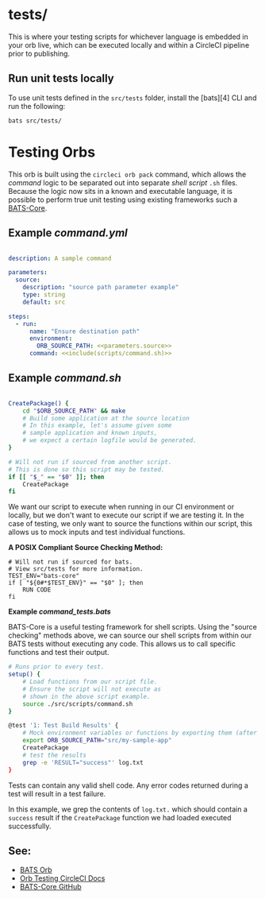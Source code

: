 # tests/

This is where your testing scripts for whichever language is embedded in your orb live, which can be executed locally and within a CircleCI pipeline prior to publishing.

## Run unit tests locally

To use unit tests defined in the `src/tests` folder, install the [bats][4] CLI and run the following:

```
bats src/tests/
```


# Testing Orbs

This orb is built using the `circleci orb pack` command, which allows the _command_ logic to be separated out into separate _shell script_ `.sh` files. Because the logic now sits in a known and executable language, it is possible to perform true unit testing using existing frameworks such a [BATS-Core](https://github.com/bats-core/bats-core#installing-bats-from-source).

## **Example _command.yml_**

```yaml

description: A sample command

parameters:
  source:
    description: "source path parameter example"
    type: string
    default: src

steps:
  - run:
      name: "Ensure destination path"
      environment:
        ORB_SOURCE_PATH: <<parameters.source>>
      command: <<include(scripts/command.sh)>>
```
<!--- <span> is used to disable the automatic linking to a potential website. --->
## **Example _command<span>.sh_**

```bash

CreatePackage() {
    cd "$ORB_SOURCE_PATH" && make
    # Build some application at the source location
    # In this example, let's assume given some
    # sample application and known inputs,
    # we expect a certain logfile would be generated.
}

# Will not run if sourced from another script.
# This is done so this script may be tested.
if [[ "$_" == "$0" ]]; then
    CreatePackage
fi

```

We want our script to execute when running in our CI environment or locally, but we don't want to execute our script if we are testing it. In the case of testing, we only want to source the functions within our script, this allows us to mock inputs and test individual functions.

**A POSIX Compliant Source Checking Method:**

```shell
# Will not run if sourced for bats.
# View src/tests for more information.
TEST_ENV="bats-core"
if [ "${0#*$TEST_ENV}" == "$0" ]; then
    RUN CODE
fi
```

**Example _command_tests.bats_**

BATS-Core is a useful testing framework for shell scripts. Using the "source checking" methods above, we can source our shell scripts from within our BATS tests without executing any code. This allows us to call specific functions and test their output.

```bash
# Runs prior to every test.
setup() {
    # Load functions from our script file.
    # Ensure the script will not execute as
    # shown in the above script example.
    source ./src/scripts/command.sh
}

@test '1: Test Build Results' {
    # Mock environment variables or functions by exporting them (after the script has been sourced)
    export ORB_SOURCE_PATH="src/my-sample-app"
    CreatePackage
    # test the results
    grep -e 'RESULT="success"' log.txt
}

```

Tests can contain any valid shell code. Any error codes returned during a test will result in a test failure.

In this example, we grep the contents of `log.txt.` which should contain a `success` result if the `CreatePackage` function we had loaded executed successfully.

## See:
 - [BATS Orb](https://circleci.com/orbs/registry/orb/circleci/bats)
 - [Orb Testing CircleCI Docs](https://circleci.com/docs/2.0/testing-orbs)
 - [BATS-Core GitHub](https://github.com/bats-core/bats-core)
